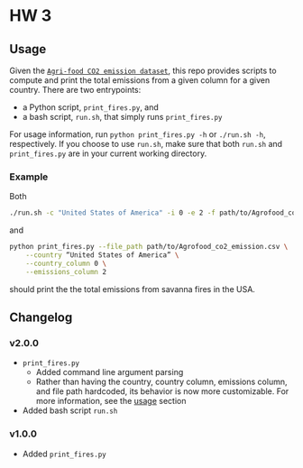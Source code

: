 # HW 3

## Usage

Given the [`Agri-food CO2 emission dataset`](https://www.kaggle.com/datasets/alessandrolobello/agri-food-co2-emission-dataset-forecasting-ml), this repo provides scripts to compute and print the total emissions from a given column for a given country.
There are two entrypoints:

- a Python script, `print_fires.py`, and
- a bash script, `run.sh`, that simply runs `print_fires.py`

For usage information, run `python print_fires.py -h` or `./run.sh -h`, respectively. 
If you choose to use `run.sh`, make sure that both `run.sh` and `print_fires.py` are in your current working directory.  

### Example

Both

```bash
./run.sh -c "United States of America" -i 0 -e 2 -f path/to/Agrofood_co2_emission.csv
```

and 

```bash
python print_fires.py --file_path path/to/Agrofood_co2_emission.csv \
	--country “United States of America” \
    --country_column 0 \
    --emissions_column 2
```

should print the the total emissions from savanna fires in the USA. 

## Changelog

### v2.0.0

- `print_fires.py` 
    - Added command line argument parsing
    - Rather than having the country, country column, emissions column, and file path hardcoded, its behavior is now more customizable. For more information, see the [usage](#usage) section
- Added bash script `run.sh`

### v1.0.0

- Added `print_fires.py`